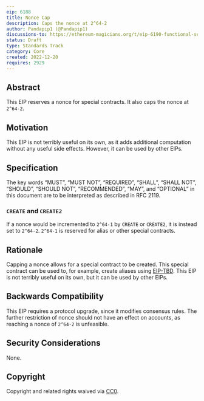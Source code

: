 ```yaml
---
eip: 6188
title: Nonce Cap
description: Caps the nonce at 2^64-2
author: Pandapip1 (@Pandapip1)
discussions-to: https://ethereum-magicians.org/t/eip-6190-functional-selfdestruct/12232
status: Draft
type: Standards Track
category: Core
created: 2022-12-20
requires: 2929
---
```


## Abstract

This EIP reserves a nonce for special contracts. It also caps the nonce at `2^64-2`.

## Motivation

This EIP is not terribly useful on its own, as it adds additional computation without any useful side effects. However, it can be used by other EIPs.

## Specification

The key words “MUST”, “MUST NOT”, “REQUIRED”, “SHALL”, “SHALL NOT”, “SHOULD”, “SHOULD NOT”, “RECOMMENDED”, “MAY”, and “OPTIONAL” in this document are to be interpreted as described in RFC 2119.

### `CREATE` and `CREATE2`

If a nonce would be incremented to `2^64-1` by `CREATE` or `CREATE2`, it is instead set to `2^64-2`. `2^64-1` is reserved for alias or other special contracts.

## Rationale

Capping a nonce allows for a special contract to be created. This special contract can be used to, for example, create aliases using [EIP-TBD](./eip-contract-alias.md). This EIP is not terribly useful on its own, but it can be used by other EIPs.

## Backwards Compatibility

This EIP requires a protocol upgrade, since it modifies consensus rules. The further restriction of nonce should not have an effect on accounts, as reaching a nonce of `2^64-2` is unfeasible.

## Security Considerations

None.

## Copyright

Copyright and related rights waived via [CC0](../LICENSE.md).
